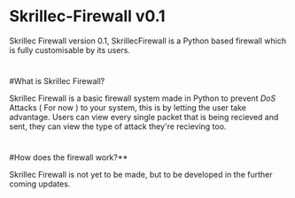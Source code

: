 # Skrillec-Firewall v0.1
Skrillec Firewall version 0.1, SkrillecFirewall is a Python based firewall which is fully customisable by its users.

#
#What is Skrillec Firewall?

 Skrillec Firewall is a basic firewall system made in Python to prevent *DoS* Attacks ( For now ) to your system, this is by letting the user take advantage.
 Users can view every single packet that is being recieved and sent, they can view the type of attack they're recieving too.
 #
 #How does the firewall work?**
 
 Skrillec Firewall is not yet to be made, but to be developed in the further coming updates.
 
 
